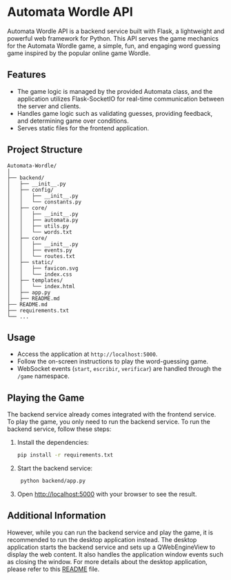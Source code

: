 # Automata Wordle API
Automata Wordle API is a backend service built with Flask, a lightweight and powerful web framework for Python. This API serves the game mechanics for the Automata Wordle game, a simple, fun, and engaging word guessing game inspired by the popular online game Wordle.  

## Features
- The game logic is managed by the provided Automata class, and the application utilizes Flask-SocketIO for real-time communication between the server and clients.
- Handles game logic such as validating guesses, providing feedback, and determining game over conditions.
- Serves static files for the frontend application.

## Project Structure

```
Automata-Wordle/
│
├── backend/
│   ├── __init__.py
│   ├── config/
│   │   ├── __init__.py
│   │   └── constants.py
│   ├── core/
│   │   ├── __init__.py
│   │   ├── automata.py
│   │   ├── utils.py
│   │   └── words.txt
│   ├── core/
│   │   ├── __init__.py
│   │   ├── events.py
│   │   └── routes.txt
│   ├── static/
│   │   ├── favicon.svg
│   │   └── index.css
│   ├── templates/
│   │   └── index.html
│   ├── app.py
│   ├── README.md
├── README.md
├── requirements.txt
└── ...
```

## Usage
- Access the application at `http://localhost:5000`.
- Follow the on-screen instructions to play the word-guessing game.
- WebSocket events (`start`, `escribir`, `verificar`) are handled through the `/game` namespace.

## Playing the Game
The backend service already comes integrated with the frontend service. To play the game, you only need to run the backend service. To run the backend service, follow these steps:

1. Install the dependencies:
   ```bash
   pip install -r requirements.txt
   ```
   
2. Start the backend service:
   ```bash
    python backend/app.py
    ```
   
3. Open [http://localhost:5000](http://localhost:5000) with your browser to see the result.

## Additional Information

However, while you can run the backend service and play the game, it is recommended to run the desktop application instead. The desktop application starts the backend service and sets up a QWebEngineView to display the web content. It also handles the application window events such as closing the window. For more details about the desktop application, please refer to this [README](https://github.com/NastMz/Automata-Wordle/tree/main/README.md) file.
